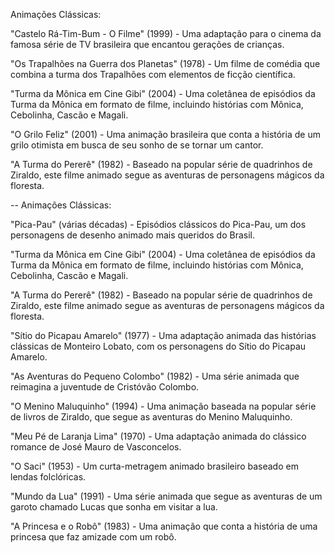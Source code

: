 Animações Clássicas:

"Castelo Rá-Tim-Bum - O Filme" (1999) - Uma adaptação para o cinema da famosa série de TV brasileira que encantou gerações de crianças.

"Os Trapalhões na Guerra dos Planetas" (1978) - Um filme de comédia que combina a turma dos Trapalhões com elementos de ficção científica.

"Turma da Mônica em Cine Gibi" (2004) - Uma coletânea de episódios da Turma da Mônica em formato de filme, incluindo histórias com Mônica, Cebolinha, Cascão e Magali.

"O Grilo Feliz" (2001) - Uma animação brasileira que conta a história de um grilo otimista em busca de seu sonho de se tornar um cantor.

"A Turma do Pererê" (1982) - Baseado na popular série de quadrinhos de Ziraldo, este filme animado segue as aventuras de personagens mágicos da floresta.

--
Animações Clássicas:

"Pica-Pau" (várias décadas) - Episódios clássicos do Pica-Pau, um dos personagens de desenho animado mais queridos do Brasil.

"Turma da Mônica em Cine Gibi" (2004) - Uma coletânea de episódios da Turma da Mônica em formato de filme, incluindo histórias com Mônica, Cebolinha, Cascão e Magali.

"A Turma do Pererê" (1982) - Baseado na popular série de quadrinhos de Ziraldo, este filme animado segue as aventuras de personagens mágicos da floresta.

"Sítio do Picapau Amarelo" (1977) - Uma adaptação animada das histórias clássicas de Monteiro Lobato, com os personagens do Sítio do Picapau Amarelo.

"As Aventuras do Pequeno Colombo" (1982) - Uma série animada que reimagina a juventude de Cristóvão Colombo.

"O Menino Maluquinho" (1994) - Uma animação baseada na popular série de livros de Ziraldo, que segue as aventuras do Menino Maluquinho.

"Meu Pé de Laranja Lima" (1970) - Uma adaptação animada do clássico romance de José Mauro de Vasconcelos.

"O Saci" (1953) - Um curta-metragem animado brasileiro baseado em lendas folclóricas.

"Mundo da Lua" (1991) - Uma série animada que segue as aventuras de um garoto chamado Lucas que sonha em visitar a lua.

"A Princesa e o Robô" (1983) - Uma animação que conta a história de uma princesa que faz amizade com um robô.

